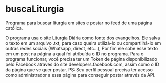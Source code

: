 # buscaLiturgia
Programa para buscar liturgia em sites e postar no feed de uma página católica.

O programa usa o site Liturgia Diária como fonte dos evangelhos.
Ele salva o texto em um arquivo .txt, para caso queira utilizá-lo ou compartilhá-lo em outras redes sociais (Whatsapp, direct, etc...),
Por fim ele sobe esse texto em um post na página a qual foi atribuída o ID no programa. 
Para o programa funcionar, você precisa ter um Token de página disponibilizado pelo Facebook através do site developers.facebook.com, assim como o ID da página que vc quer postar. PS: Seu perfil pessoal precisa ter acesso como administrador a essa página para conseguir postar através da API.
